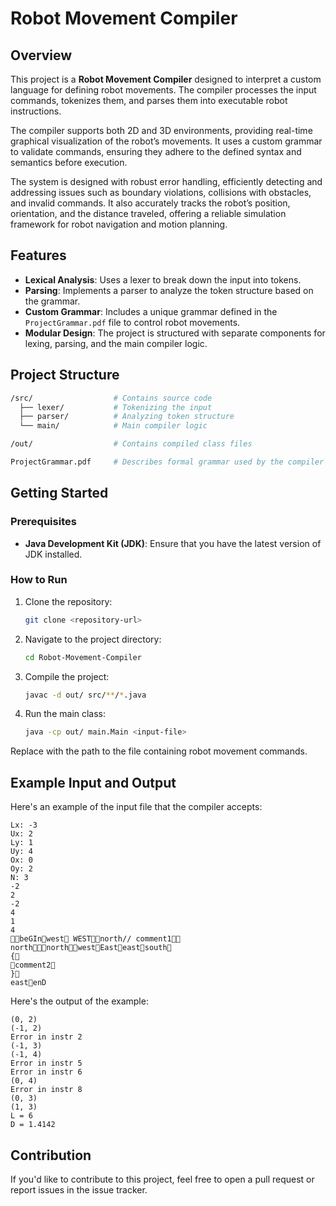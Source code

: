 # Robot Movement Compiler

## Overview

This project is a **Robot Movement Compiler** designed to interpret a custom language for defining robot movements. The compiler processes the input commands, tokenizes them, and parses them into executable robot instructions.

The compiler supports both 2D and 3D environments, providing real-time graphical visualization of the robot’s movements. It uses a custom grammar to validate commands, ensuring they adhere to the defined syntax and semantics before execution.

The system is designed with robust error handling, efficiently detecting and addressing issues such as boundary violations, collisions with obstacles, and invalid commands. It also accurately tracks the robot’s position, orientation, and the distance traveled, offering a reliable simulation framework for robot navigation and motion planning.

## Features

- **Lexical Analysis**: Uses a lexer to break down the input into tokens.
- **Parsing**: Implements a parser to analyze the token structure based on the grammar.
- **Custom Grammar**: Includes a unique grammar defined in the `ProjectGrammar.pdf` file to control robot movements.
- **Modular Design**: The project is structured with separate components for lexing, parsing, and the main compiler logic.

## Project Structure

```bash
/src/                  # Contains source code
  ├── lexer/           # Tokenizing the input
  ├── parser/          # Analyzing token structure
  └── main/            # Main compiler logic

/out/                  # Contains compiled class files

ProjectGrammar.pdf     # Describes formal grammar used by the compiler
```

## Getting Started

### Prerequisites

* **Java Development Kit (JDK)**: Ensure that you have the latest version of JDK installed.

### How to Run

1. Clone the repository:
   ```bash
   git clone <repository-url>
   ```

2. Navigate to the project directory:
   ```bash
   cd Robot-Movement-Compiler
   ```

3. Compile the project:
   ```bash
   javac -d out/ src/**/*.java
   ```

4. Run the main class:
   ```bash
   java -cp out/ main.Main <input-file>
   ```

Replace <input-file> with the path to the file containing robot movement commands.


## Example Input and Output
Here's an example of the input file that the compiler accepts:
```
Lx: -3
Ux: 2
Ly: 1
Uy: 4
Ox: 0
Oy: 2
N: 3
-2
2
-2
4
1
4
beGIn􀀀west WEST􀀀􀀀north// comment1􀀀
north􀀀north􀀀􀀀west􀀀East􀀀east􀀀south
{
comment2
}
east􀀀enD
```
Here's the output of the example:
```
(0, 2)
(-1, 2)
Error in instr 2
(-1, 3)
(-1, 4)
Error in instr 5
Error in instr 6
(0, 4)
Error in instr 8
(0, 3)
(1, 3)
L = 6
D = 1.4142
```

## Contribution
If you'd like to contribute to this project, feel free to open a pull request or report issues in the issue tracker.
